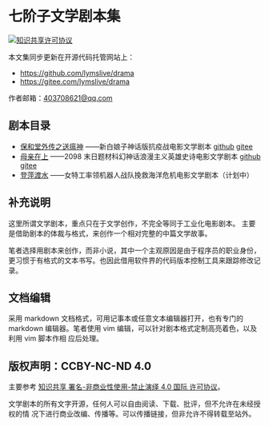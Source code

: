 # 七阶子文学剧本集

<a rel="license" href="http://creativecommons.org/licenses/by-nc-nd/4.0/"><img alt="知识共享许可协议" style="border-width:0" src="https://i.creativecommons.org/l/by-nc-nd/4.0/88x31.png" /></a>

本文集同步更新在开源代码托管网站上：

* https://github.com/lymslive/drama
* https://gitee.com/lymslive/drama

作者邮箱：403708621@qq.com

## 剧本目录

* [保和堂外传之送瘟神](songwenshen) ——新白娘子神话版抗疫战电影文学剧本
  [github](https://lymslive.github.io/drama/songwenshen.html)
  [gitee](https://lymslive.gitee.io/drama/songwenshen.html)
* [母亲在上](motherbless) ——2098 末日题材科幻神话浪漫主义英雄史诗电影文学剧本
  [github](https://lymslive.github.io/drama/motherbless.html)
  [gitee](https://lymslive.gitee.io/drama/motherbless.html)
* [登萍渡水](standocean) ——女特工率领机器人战队挽救海洋危机电影文学剧本（计划中）

## 补充说明

这里所谓文学剧本，重点只在于文学创作，不完全等同于工业化电影剧本。
主要是借助剧本的体裁与格式，来创作一个相对完整的中篇文学故事。

笔者选择用剧本来创作，而非小说，其中一个主观原因是由于程序员的职业身份，
更习惯于有格式的文本书写。也因此借用软件界的代码版本控制工具来跟踪修改记录。

## 文档编辑

采用 markdown 文档格式，可用记事本或任意文本编辑器打开，也有专门的 markdown
编辑器。笔者使用 vim 编辑，可以针对剧本格式定制高亮着色，以及利用 vim 脚本作相
应后处理。

## 版权声明：CCBY-NC-ND 4.0

主要参考 <a rel="license" href="http://creativecommons.org/licenses/by-nc-nd/4.0/">知识共享 署名-非商业性使用-禁止演绎 4.0 国际 许可协议</a>。

文学剧本的所有文字开源，任何人可以自由阅读、下载、批评，但不允许在未经授权的情
况下进行商业改编、传播等。可以传播链接，但非允许不得转载至站外。

